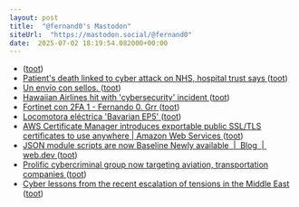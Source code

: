 ```yaml
---
layout: post
title:  "@fernand0's Mastodon"
siteUrl:  "https://mastodon.social/@fernand0"
date:  2025-07-02 18:19:54.082000+00:00
---
```

*  [ ](https://mastodon.eus/@luistxo) ([toot](https://mastodon.social/@fernand0/114785019106344951))
*  [Patient's death linked to cyber attack on NHS, hospital trust says ](https://news.sky.com/story/patient-death-linked-to-cyber-attack-on-nhs-hospital-trust-says-1338848) ([toot](https://mastodon.social/@fernand0/114784727593939496))
*  [Un envío con sellos. ](https://avecesunafoto.wordpress.com/2025/07/02/un-envio-con-sellos) ([toot](https://mastodon.social/@fernand0/114784583450947131))
*  [Hawaiian Airlines hit with 'cybersecurity' incident ](https://eu.usatoday.com/story/travel/news/2025/06/26/hawaiian-airlines-reports-cybersecurity-event/84376414007) ([toot](https://mastodon.social/@fernand0/114784555686133990))
*  [Fortinet con 2FA 1 - Fernando 0. Grr ](https://mastodon.social/@fernand0/114784418472831361) ([toot](https://mastodon.social/@fernand0/114784418472831361))
*  [Locomotora eléctrica 'Bavarian EP5' ](https://www.flickr.com/photos/fernand0/54616876861) ([toot](https://mastodon.social/@fernand0/114784405853480917))
*  [AWS Certificate Manager introduces exportable public SSL/TLS certificates to use anywhere \| Amazon Web Services ](https://aws.amazon.com/blogs/aws/aws-certificate-manager-introduces-exportable-public-ssl-tls-certificates-to-use-anywhere) ([toot](https://mastodon.social/@fernand0/114784320184891036))
*  [JSON module scripts are now Baseline Newly available  \|  Blog  \|  web.dev ](https://web.dev/blog/json-imports-baseline-newly-availabl) ([toot](https://mastodon.social/@fernand0/114784051587886428))
*  [Prolific cybercriminal group now targeting aviation, transportation companies ](https://www.axios.com/2025/06/27/aviation-transportation-sector-cyberattacks-scattered-spide) ([toot](https://mastodon.social/@fernand0/114783337708780593))
*  [Cyber lessons from the recent escalation of tensions in the Middle East ](https://www.scworld.com/perspective/cyber-lessons-from-the-recent-escalation-of-tensions-in-the-middle-eas) ([toot](https://mastodon.social/@fernand0/114783190520914208))
